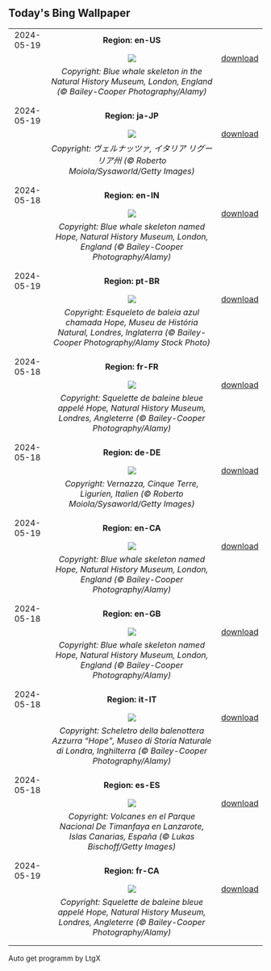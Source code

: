 ## Today's Bing Wallpaper
|      |      |      |
| :----: | :----: | :----: |
|2024-05-19|**Region: en-US**||
||![](https://www.bing.com/th?id=OHR.MuseumWhale_EN-US2412212162_UHD.jpg&pid=hp&w=1152&h=648&rs=1&c=4)| [download](https://www.bing.com/th?id=OHR.MuseumWhale_EN-US2412212162_UHD.jpg)|
||*Copyright: Blue whale skeleton in the Natural History Museum, London, England (© Bailey-Cooper Photography/Alamy)*
||
|||
|2024-05-19|**Region: ja-JP**||
||![](https://www.bing.com/th?id=OHR.VernazzaItaly_JA-JP0110983802_UHD.jpg&pid=hp&w=1152&h=648&rs=1&c=4)| [download](https://www.bing.com/th?id=OHR.VernazzaItaly_JA-JP0110983802_UHD.jpg)|
||*Copyright: ヴェルナッツァ, イタリア リグーリア州 (© Roberto Moiola/Sysaworld/Getty Images)*
||
|||
|2024-05-18|**Region: en-IN**||
||![](https://www.bing.com/th?id=OHR.MuseumWhale_EN-IN4765329631_UHD.jpg&pid=hp&w=1152&h=648&rs=1&c=4)| [download](https://www.bing.com/th?id=OHR.MuseumWhale_EN-IN4765329631_UHD.jpg)|
||*Copyright: Blue whale skeleton named Hope, Natural History Museum, London, England (© Bailey-Cooper Photography/Alamy)*
||
|||
|2024-05-19|**Region: pt-BR**||
||![](https://www.bing.com/th?id=OHR.MuseumWhale_PT-BR0044062488_UHD.jpg&pid=hp&w=1152&h=648&rs=1&c=4)| [download](https://www.bing.com/th?id=OHR.MuseumWhale_PT-BR0044062488_UHD.jpg)|
||*Copyright: Esqueleto de baleia azul chamada Hope, Museu de História Natural, Londres, Inglaterra (© Bailey-Cooper Photography/Alamy Stock Photo)*
||
|||
|2024-05-18|**Region: fr-FR**||
||![](https://www.bing.com/th?id=OHR.MuseumWhale_FR-FR7280247552_UHD.jpg&pid=hp&w=1152&h=648&rs=1&c=4)| [download](https://www.bing.com/th?id=OHR.MuseumWhale_FR-FR7280247552_UHD.jpg)|
||*Copyright: Squelette de baleine bleue appelé Hope, Natural History Museum, Londres, Angleterre (© Bailey-Cooper Photography/Alamy)*
||
|||
|2024-05-18|**Region: de-DE**||
||![](https://www.bing.com/th?id=OHR.VernazzaItaly_DE-DE7128590737_UHD.jpg&pid=hp&w=1152&h=648&rs=1&c=4)| [download](https://www.bing.com/th?id=OHR.VernazzaItaly_DE-DE7128590737_UHD.jpg)|
||*Copyright: Vernazza, Cinque Terre, Ligurien, Italien (© Roberto Moiola/Sysaworld/Getty Images)*
||
|||
|2024-05-19|**Region: en-CA**||
||![](https://www.bing.com/th?id=OHR.MuseumWhale_EN-CA4260843358_UHD.jpg&pid=hp&w=1152&h=648&rs=1&c=4)| [download](https://www.bing.com/th?id=OHR.MuseumWhale_EN-CA4260843358_UHD.jpg)|
||*Copyright: Blue whale skeleton named Hope, Natural History Museum, London, England (© Bailey-Cooper Photography/Alamy)*
||
|||
|2024-05-18|**Region: en-GB**||
||![](https://www.bing.com/th?id=OHR.MuseumWhale_EN-GB3804883018_UHD.jpg&pid=hp&w=1152&h=648&rs=1&c=4)| [download](https://www.bing.com/th?id=OHR.MuseumWhale_EN-GB3804883018_UHD.jpg)|
||*Copyright: Blue whale skeleton named Hope, Natural History Museum, London, England (© Bailey-Cooper Photography/Alamy)*
||
|||
|2024-05-18|**Region: it-IT**||
||![](https://www.bing.com/th?id=OHR.MuseumWhale_IT-IT4738172799_UHD.jpg&pid=hp&w=1152&h=648&rs=1&c=4)| [download](https://www.bing.com/th?id=OHR.MuseumWhale_IT-IT4738172799_UHD.jpg)|
||*Copyright: Scheletro della balenottera Azzurra “Hope”, Museo di Storia Naturale di Londra, Inghilterra (© Bailey-Cooper Photography/Alamy)*
||
|||
|2024-05-18|**Region: es-ES**||
||![](https://www.bing.com/th?id=OHR.IronmanLanzarote_ES-ES3524222384_UHD.jpg&pid=hp&w=1152&h=648&rs=1&c=4)| [download](https://www.bing.com/th?id=OHR.IronmanLanzarote_ES-ES3524222384_UHD.jpg)|
||*Copyright: Volcanes en el Parque Nacional De Timanfaya en Lanzarote, Islas Canarias, España (© Lukas Bischoff/Getty Images)*
||
|||
|2024-05-19|**Region: fr-CA**||
||![](https://www.bing.com/th?id=OHR.MuseumWhale_FR-CA3327752142_UHD.jpg&pid=hp&w=1152&h=648&rs=1&c=4)| [download](https://www.bing.com/th?id=OHR.MuseumWhale_FR-CA3327752142_UHD.jpg)|
||*Copyright: Squelette de baleine bleue appelé Hope, Natural History Museum, Londres, Angleterre (© Bailey-Cooper Photography/Alamy)*
||
|||

Auto get programm by LtgX
